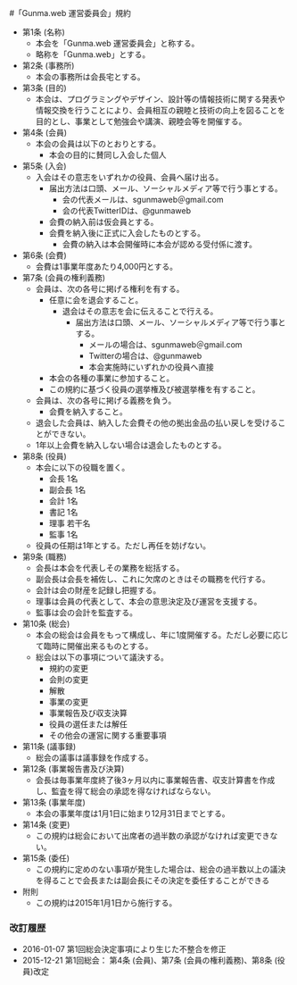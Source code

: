 #「Gunma.web 運営委員会」規約

- 第1条 (名称)
    - 本会を「Gunma.web 運営委員会」と称する。
    - 略称を「Gunma.web」とする。
- 第2条 (事務所)
    - 本会の事務所は会長宅とする。
- 第3条 (目的)
    - 本会は、プログラミングやデザイン、設計等の情報技術に関する発表や情報交換を行うことにより、会員相互の親睦と技術の向上を図ることを目的とし、事業として勉強会や講演、親睦会等を開催する。
- 第4条 (会員)
    - 本会の会員は以下のとおりとする。
        - 本会の目的に賛同し入会した個人
- 第5条 (入会)
    - 入会はその意志をいずれかの役員、会員へ届け出る。
        - 届出方法は口頭、メール、ソーシャルメディア等で行う事とする。
            - 会の代表メールは、sgunmaweb＠gmail.com
            - 会の代表TwitterIDは、@gunmaweb
        - 会費の納入前は仮会員とする。
        - 会費を納入後に正式に入会したものとする。
            - 会費の納入は本会開催時に本会が認める受付係に渡す。
- 第6条 (会費)
    - 会費は1事業年度あたり4,000円とする。
- 第7条 (会員の権利義務)
    - 会員は、次の各号に掲げる権利を有する。
        - 任意に会を退会すること。
            - 退会はその意志を会に伝えることで行える。
                - 届出方法は口頭、メール、ソーシャルメディア等で行う事とする。
                    - メールの場合は、sgunmaweb＠gmail.com
                    - Twitterの場合は、@gunmaweb
                    - 本会実施時にいずれかの役員へ直接
        - 本会の各種の事業に参加すること。
        - この規約に基づく役員の選挙権及び被選挙権を有すること。
    - 会員は、次の各号に掲げる義務を負う。
        - 会費を納入すること。
    - 退会した会員は、納入した会費その他の拠出金品の払い戻しを受けることができない。
    - 1年以上会費を納入しない場合は退会したものとする。
- 第8条 (役員)
    - 本会に以下の役職を置く。
        - 会長 1名
        - 副会長 1名
        - 会計 1名
        - 書記 1名
        - 理事 若干名
        - 監事 1名
     - 役員の任期は1年とする。ただし再任を妨げない。
- 第9条 (職務)
    - 会長は本会を代表しその業務を総括する。
    - 副会長は会長を補佐し、これに欠席のときはその職務を代行する。
    - 会計は会の財産を記録し把握する。
    - 理事は会員の代表として、本会の意思決定及び運営を支援する。
    - 監事は会の会計を監査する。
- 第10条 (総会)
    - 本会の総会は会員をもって構成し、年に1度開催する。ただし必要に応じて臨時に開催出来るものとする。
    - 総会は以下の事項について議決する。
        - 規約の変更
        - 会則の変更
        - 解散
        - 事業の変更
        - 事業報告及び収支決算
        - 役員の選任または解任
        - その他会の運営に関する重要事項
- 第11条 (議事録)
    - 総会の議事は議事録を作成する。
- 第12条 (事業報告書及び決算)
    - 会長は毎事業年度終了後3ヶ月以内に事業報告書、収支計算書を作成し、監査を得て総会の承認を得なければならない。
- 第13条 (事業年度)
    - 本会の事業年度は1月1日に始まり12月31日までとする。
- 第14条 (変更)
    - この規約は総会において出席者の過半数の承認がなければ変更できない。
- 第15条 (委任)
    - この規約に定めのない事項が発生した場合は、総会の過半数以上の議決を得ることで会長または副会長にその決定を委任することができる
- 附則
    - この規約は2015年1月1日から施行する。

### 改訂履歴
- 2016-01-07 第1回総会決定事項により生じた不整合を修正
- 2015-12-21 第1回総会： 第4条 (会員)、第7条 (会員の権利義務)、第8条 (役員)改定
